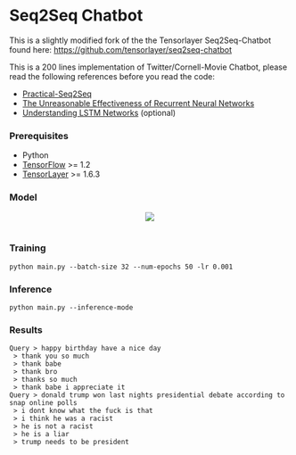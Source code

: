 # Seq2Seq Chatbot

This is a slightly modified fork of the the Tensorlayer Seq2Seq-Chatbot found here: https://github.com/tensorlayer/seq2seq-chatbot



This is a 200 lines implementation of Twitter/Cornell-Movie Chatbot, please read the following references before you read the code:

- [Practical-Seq2Seq](http://suriyadeepan.github.io/2016-12-31-practical-seq2seq/)
- [The Unreasonable Effectiveness of Recurrent Neural Networks](http://karpathy.github.io/2015/05/21/rnn-effectiveness/)
- [Understanding LSTM Networks](http://colah.github.io/posts/2015-08-Understanding-LSTMs/) (optional)

### Prerequisites

- Python 
- [TensorFlow](https://github.com/tensorflow/tensorflow) >= 1.2
- [TensorLayer](https://github.com/zsdonghao/tensorlayer) >= 1.6.3

### Model

<table class="image">
<div align="center">
    <img src="http://suriyadeepan.github.io/img/seq2seq/seq2seq2.png"/>  
    <br>  
    <em align="center"></em>  
</div>
</table>

### Training

```
python main.py --batch-size 32 --num-epochs 50 -lr 0.001
```

### Inference

```
python main.py --inference-mode
```

### Results

```
Query > happy birthday have a nice day
 > thank you so much
 > thank babe
 > thank bro
 > thanks so much
 > thank babe i appreciate it
Query > donald trump won last nights presidential debate according to snap online polls
 > i dont know what the fuck is that
 > i think he was a racist
 > he is not a racist
 > he is a liar
 > trump needs to be president
